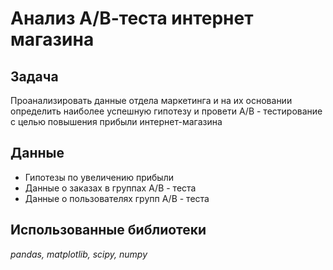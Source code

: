# Анализ А/В-теста интернет магазина

## Задача

Проанализировать данные отдела маркетинга и на их основании определить наиболее успешную гипотезу и провети А/В - тестирование с целью повышения прибыли интернет-магазина

## Данные

- Гипотезы по увеличению прибыли
- Данные о заказах в группах А/В - теста
- Данные о пользователях групп А/В - теста

## Использованные библиотеки

*pandas, matplotlib, scipy, numpy*

